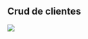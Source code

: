 ## Crud de clientes
<img src="https://user-images.githubusercontent.com/62861100/211447012-aaa2c132-ef77-4a26-bee0-4c473c08b3e1.png" align="center" />
